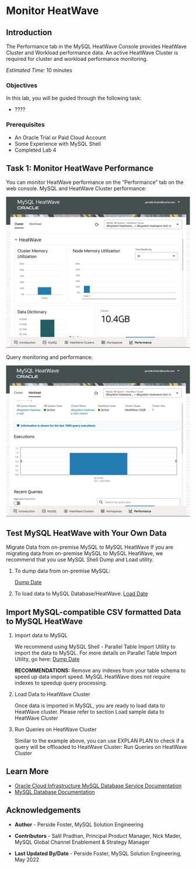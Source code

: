 # Monitor HeatWave

## Introduction

The Performance tab in the MySQL HeatWave Console provides HeatWave Cluster and Workload
performance data. An active HeatWave Cluster is required for cluster and workload performance
monitoring.

_Estimated Time:_ 10 minutes

### Objectives

In this lab, you will be guided through the following task:

- ????

### Prerequisites

- An Oracle Trial or Paid Cloud Account
- Some Experience with MySQL Shell
- Completed Lab 4

## Task 1: Monitor HeatWave Performance

You can monitor HeatWave performance on the “Performance” tab on the web console.
MySQL and HeatWave Cluster performance:

![MONITOR](./images/performace-monitor.png "performance  monitor")

Query monitoring and performance:

![MONITOR](./images/execution-monitor.png "execution  monitor")

## Test MySQL HeatWave with Your Own Data

Migrate Data from on-premise MySQL to MySQL HeatWave
If you are migrating data from on-premise MySQL to MySQL HeatWave, we recommend that
you use MySQL Shell Dump and Load utility.

1. To dump data from on-premise MySQL: 

    [Dump Date ](https://dev.mysql.com/doc/mysqlshell/8.0/en/mysql-shell-utilities-dump-instance-schema.html)

2. To load data to MySQL Database/HeatWave:
    [Load Date ](https://dev.mysql.com/doc/mysqlshell/8.0/en/mysql-shell-utilities-load-dump.html)


## Import MySQL-compatible CSV formatted Data to MySQL HeatWave

1. Import data to MySQL

    We recommend using MySQL Shell - Parallel Table Import Utility to import the data to
    MySQL. For more details on Parallel Table Import Utility, go
    here: 
        [Dump Date ](https://dev.mysql.com/doc/mysql-shell/8.0/en/mysql-shell-utilities-paralleltable.html)

    **RECOMMENDATIONS:** Remove any indexes from your table schema to speed up data import
    speed. MySQL HeatWave does not require indexes to speedup query processing.

2. Load Data to HeatWave Cluster

    Once data is imported in MySQL, you are ready to load data to HeatWave cluster. Please refer to
    section Load sample data to HeatWave Cluster

3. Run Queries on HeatWave Cluster

    Similar to the example above, you can use EXPLAN PLAN to check if a query will be offloaded
    to HeatWave Cluster: Run Queries on HeatWave Cluster  

## Learn More

* [Oracle Cloud Infrastructure MySQL Database Service Documentation ](https://docs.cloud.oracle.com/en-us/iaas/MySQL-database)
* [MySQL Database Documentation](https://www.MySQL.com)

## Acknowledgements

- **Author** - Perside Foster, MySQL Solution Engineering

- **Contributors** - Salil Pradhan, Principal Product Manager,
Nick Mader, MySQL Global Channel Enablement & Strategy Manager
- **Last Updated By/Date** - Perside Foster, MySQL Solution Engineering, May 2022
